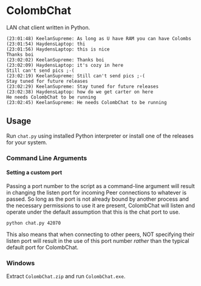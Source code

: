 # ColombChat

LAN chat client written in Python.

```
(23:01:48) KeelanSupreme: As long as U have RAM you can have Colombs
(23:01:54) HaydensLaptop: thi
(23:01:56) HaydensLaptop: this is nice
Thanks boi
(23:02:02) KeelanSupreme: Thanks boi
(23:02:09) HaydensLaptop: it's cozy in here
Still can't send pics ;-(
(23:02:19) KeelanSupreme: Still can't send pics ;-(
Stay tuned for future releases
(23:02:29) KeelanSupreme: Stay tuned for future releases
(23:02:38) HaydensLaptop: how do we get carter on here
He needs ColombChat to be running
(23:02:45) KeelanSupreme: He needs ColombChat to be running
```

## Usage
Run `chat.py` using installed Python interpreter or install one of the releases for your system.

### Command Line Arguments
#### Setting a custom port
Passing a port number to the script as a command-line argument will result in changing the listen port for incoming Peer connections to whatever is passed. So long as the port is not already bound by another process and the necessary permissions to use it are present, ColombChat will listen and operate under the default assumption that this is the chat port to use.

```
python chat.py 42070
```

This also means that when connecting to other peers, NOT specifying their listen port will result in the use of this port number _rather_ than the typical default port for ColombChat.

### Windows
Extract `ColombChat.zip` and run `ColombChat.exe`.
